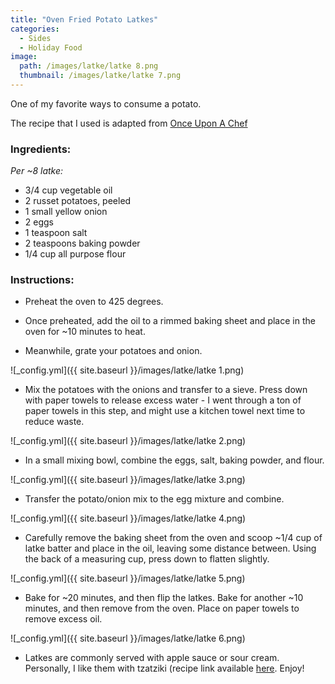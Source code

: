 ```yaml
---
title: "Oven Fried Potato Latkes"
categories:
  - Sides
  - Holiday Food
image:
  path: /images/latke/latke 8.png
  thumbnail: /images/latke/latke 7.png
---
```


One of my favorite ways to consume a potato.

The recipe that I used is adapted from [Once Upon A Chef](https://www.onceuponachef.com/recipes/oven-fried-potato-latkes.html)

### Ingredients:

_Per ~8 latke:_ 

* 3/4 cup vegetable oil
* 2 russet potatoes, peeled
* 1 small yellow onion
* 2 eggs
* 1 teaspoon salt
* 2 teaspoons baking powder
* 1/4 cup all purpose flour



### Instructions:

* Preheat the oven to 425 degrees. 

* Once preheated, add the oil to a rimmed baking sheet and place in the oven for ~10 minutes to heat.

* Meanwhile, grate your potatoes and onion.

![_config.yml]({{ site.baseurl }}/images/latke/latke 1.png)

* Mix the potatoes with the onions and transfer to a sieve. Press down with paper towels to release excess water - I went through a ton of paper towels in this step, and might use a kitchen towel next time to reduce waste.

![_config.yml]({{ site.baseurl }}/images/latke/latke 2.png)

* In a small mixing bowl, combine the eggs, salt, baking powder, and flour.

![_config.yml]({{ site.baseurl }}/images/latke/latke 3.png)

* Transfer the potato/onion mix to the egg mixture and combine.

![_config.yml]({{ site.baseurl }}/images/latke/latke 4.png)

* Carefully remove the baking sheet from the oven and scoop ~1/4 cup of latke batter and place in the oil, leaving some distance between. Using the back of a measuring cup, press down to flatten slightly.

![_config.yml]({{ site.baseurl }}/images/latke/latke 5.png)

* Bake for ~20 minutes, and then flip the latkes. Bake for another ~10 minutes, and then remove from the oven. Place on paper towels to remove excess oil.

![_config.yml]({{ site.baseurl }}/images/latke/latke 6.png)

* Latkes are commonly served with apple sauce or sour cream. Personally, I like them with tzatziki (recipe link available [here](https://www.whatsprernacooking.com/mediterranean/sides/tzatziki/). Enjoy!

